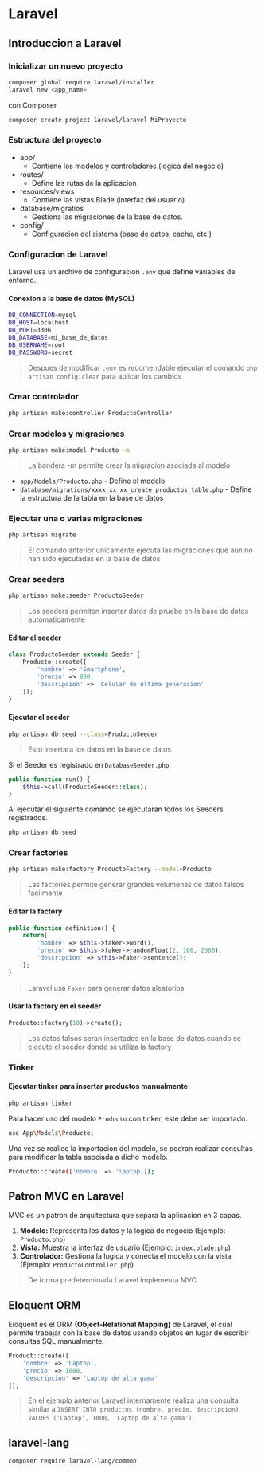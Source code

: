 # Laravel

## Introduccion a Laravel

### Inicializar un nuevo proyecto

```bash
composer global require laravel/installer
laravel new <app_name>
```

con Composer

```bash
composer create-project laravel/laravel MiProyecto
```

### Estructura del proyecto

- app/
    - Contiene los modelos y controladores (logica del negocio)
- routes/
    - Define las rutas de la aplicacion
- resources/views
    - Contiene las vistas Blade (interfaz del usuario)
- database/migratios
    - Gestiona las migraciones de la base de datos.
- config/
    - Configuracion del sistema (base de datos, cache, etc.)

### Configuracion de Laravel

Laravel usa un archivo de configuracion `.env` que define variables de entorno.

#### Conexion a la base de datos (MySQL)

```sh
DB_CONNECTION=mysql
DB_HOST=localhost
DB_PORT=3306
DB_DATABASE=mi_base_de_datos
DB_USERNAME=root
DB_PASSWORD=secret
```

> Despues de modificar `.env` es recomendable ejecutar el comando `php artisan config:clear` para aplicar los cambios

### Crear controlador

```bash
php artisan make:controller ProductoController
```

### Crear modelos y migraciones

```bash
php artisan make:model Producto -m
```

> La bandera -m permite crear la migracion asociada al modelo

- `app/Models/Producto.php` - Define el modelo
- `database/migrations/xxxx_xx_xx_create_productos_table.php` - Define la estructura de la tabla en la base de datos

### Ejecutar una o varias migraciones

```bash
php artisan migrate
```

> El comando anterior unicamente ejecuta las migraciones que aun no han sido ejecutadas en la base de datos

### Crear seeders

```bash
php artisan make:seeder ProductoSeeder
```

> Los seeders permiten insertar datos de prueba en la base de datos automaticamente

#### Editar el seeder

```php
class ProductoSeeder extends Seeder {
    Producto::create([
        'nombre' => 'Smartphone',
        'precio' => 800,
        'descripcion' => 'Celular de ultima generacion'
    ]);
}
```

#### Ejecutar el seeder

```bash
php artisan db:seed --class=ProductoSeeder
```

> Esto insertara los datos en la base de datos

Si el Seeder es registrado en `DatabaseSeeder.php`

```php
public function run() {
    $this->call(ProductoSeeder::class);
}
```

Al ejecutar el siguiente comando se ejecutaran todos los Seeders registrados.

```bash
php artisan db:seed
```

### Crear factories

```bash
php artisan make:factory ProductoFactory --model=Producto
```

> Las factories permite generar grandes volumenes de datos falsos facilmente

#### Editar la factory

```php
public function definition() {
    return[
        'nombre' => $this->faker->word(),
        'precio' => $this->faker->randomFloat(2, 100, 2000),
        'descripcion' => $this->faker->sentence();
    ];
}
```

> Laravel usa `Faker` para generar datos aleatorios

#### Usar la factory en el seeder

```php
Producto::factory(10)->create();
```

> Los datos falsos seran insertados en la base de datos cuando se ejecute el seeder donde se utiliza la factory

### Tinker

#### Ejecutar tinker para insertar productos manualmente

```bash
php artisan tinker
```

Para hacer uso del modelo `Producto` con tinker, este debe ser importado.

```bash
use App\Models\Producto;
```

Una vez se realice la importacion del modelo, se podran realizar consultas para modificar la tabla asociada a dicho modelo.

```bash
Producto::create(['nombre' => 'laptop']);
```

## Patron MVC en Laravel

MVC es un patron de arquitectura que separa la aplicacion en 3 capas.

1. __Modelo:__ Representa los datos y la logica de negocio (Ejemplo: `Producto.php`)
2. __Vista:__ Muestra la interfaz de usuario (Ejemplo: `index.blade.php`)
3. __Controlador:__ Gestiona la logica y conecta el modelo con la vista (Ejemplo: `ProductoController.php`)

> De forma predeterminada Laravel implementa MVC

## Eloquent ORM

Eloquent es el ORM __(Object-Relational Mapping)__ de Laravel, el cual permite trabajar con la base de datos usando objetos en lugar de escribir consultas SQL manualmente.

```php
Product::create([
    'nombre' => 'Laptop',
    'precio' => 1000,
    'descripcion' => 'Laptop de alta gama'
]);
```

> En el ejemplo anterior Laravel internamente realiza una consulta similar a `INSERT INTO productos (nombre, precio, descripcion) VALUES ('Laptop', 1000, 'Laptop de alta gama')`.

## laravel-lang

```bash
composer require laravel-lang/common
```
